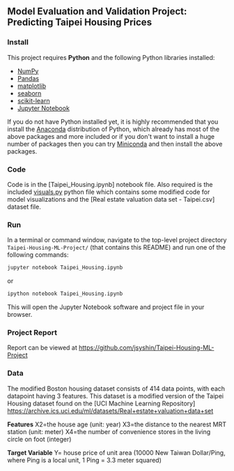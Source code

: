 ## Model Evaluation and Validation Project: Predicting Taipei Housing Prices

### Install

This project requires **Python** and the following Python libraries installed:

- [NumPy](https://www.numpy.org/)
- [Pandas](https://pandas.pydata.org/)
- [matplotlib](https://matplotlib.org/)
- [seaborn](https://seaborn.pydata.org/)
- [scikit-learn](https://scikit-learn.org/stable/)
- [Jupyter Notebook](https://ipython.org/notebook.html)

If you do not have Python installed yet, it is highly recommended that you install the [Anaconda](https://www.anaconda.com/download/) distribution of Python, which already has most of the above packages and more included or if you don't want to install a huge number of packages then you can try [Miniconda](https://conda.io/miniconda.html) and then install the above packages.

### Code

Code is in the [Taipei_Housing.ipynb] notebook file. Also required is the included [visuals.py](visuals_md.py) python file which contains some modified code for model visualizations and the [Real estate valuation data set - Taipei.csv] dataset file.

### Run

In a terminal or command window, navigate to the top-level project directory `Taipei-Housing-ML-Project/` (that contains this README) and run one of the following commands:

```bash
jupyter notebook Taipei_Housing.ipynb
```

or

```bash
ipython notebook Taipei_Housing.ipynb
```

This will open the Jupyter Notebook software and project file in your browser.

### Project Report

Report can be viewed at https://github.com/jsyshin/Taipei-Housing-ML-Project

### Data

The modified Boston housing dataset consists of 414 data points, with each datapoint having 3 features. This dataset is a modified version of the Taipei Housing dataset found on the [UCI Machine Learning Repository] https://archive.ics.uci.edu/ml/datasets/Real+estate+valuation+data+set

**Features**
X2=the house age (unit: year)
X3=the distance to the nearest MRT station (unit: meter)
X4=the number of convenience stores in the living circle on foot (integer)

**Target Variable**
Y= house price of unit area (10000 New Taiwan Dollar/Ping, where Ping is a local unit, 1 Ping = 3.3 meter squared)

